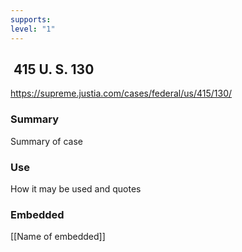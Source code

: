 ```yaml
---
supports: 
level: "1"
---
```

##  415 U. S. 130

https://supreme.justia.com/cases/federal/us/415/130/

### Summary

Summary of case

### Use

How it may be used and quotes

### Embedded

[[Name of embedded]]